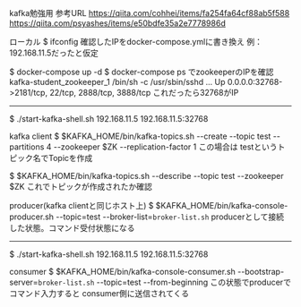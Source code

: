 kafka勉強用
参考URL
https://qiita.com/cohhei/items/fa254fa64cf88ab5f588
https://qiita.com/psyashes/items/e50bdfe35a2e7778986d

ローカル
$ ifconfig
確認したIPをdocker-compose.ymlに書き換え
例：192.168.11.5だったと仮定

$ docker-compose up -d
$ docker-compose ps
でzookeeperのIPを確認
kafka-student_zookeeper_1   /bin/sh -c /usr/sbin/sshd  ...   Up      0.0.0.0:32768->2181/tcp, 22/tcp, 2888/tcp, 3888/tcp
これだったら32768がIP

------------------------------------------------------------------------------------------------------------------
$ ./start-kafka-shell.sh 192.168.11.5 192.168.11.5:32768

kafka client
$ $KAFKA_HOME/bin/kafka-topics.sh --create --topic test --partitions 4 --zookeeper $ZK --replication-factor 1
この場合は testというトピック名でTopicを作成

$ $KAFKA_HOME/bin/kafka-topics.sh --describe --topic test --zookeeper $ZK
これでトピックが作成されたか確認

producer(kafka clientと同じホスト上)
$ $KAFKA_HOME/bin/kafka-console-producer.sh --topic=test --broker-list=`broker-list.sh`
producerとして接続した状態。コマンド受付状態になる


------------------------------------------------------------------------------------------------------------------
$ ./start-kafka-shell.sh 192.168.11.5 192.168.11.5:32768

consumer
$ $KAFKA_HOME/bin/kafka-console-consumer.sh --bootstrap-server=`broker-list.sh` --topic=test --from-beginning
この状態でproducerでコマンド入力すると
consumer側に送信されてくる
